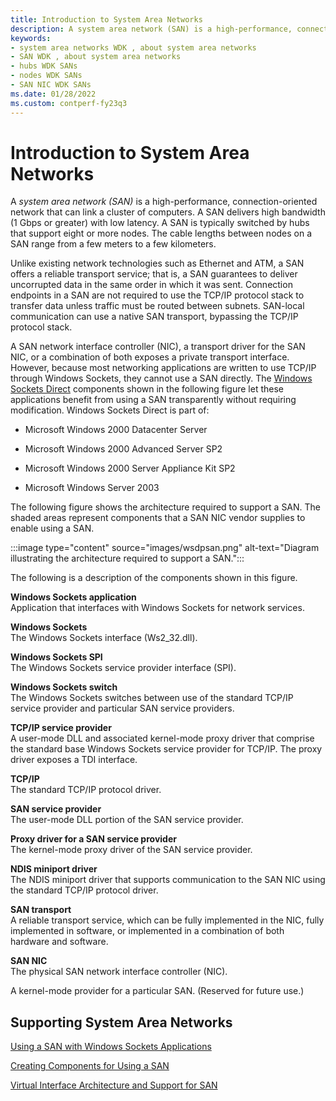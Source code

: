 ```yaml
---
title: Introduction to System Area Networks
description: A system area network (SAN) is a high-performance, connection-oriented network that can link a cluster of computers.
keywords:
- system area networks WDK , about system area networks
- SAN WDK , about system area networks
- hubs WDK SANs
- nodes WDK SANs
- SAN NIC WDK SANs
ms.date: 01/28/2022
ms.custom: contperf-fy23q3
---
```


# Introduction to System Area Networks

A *system area network (SAN)* is a high-performance, connection-oriented network that can link a cluster of computers. A SAN delivers high bandwidth (1 Gbps or greater) with low latency. A SAN is typically switched by hubs that support eight or more nodes. The cable lengths between nodes on a SAN range from a few meters to a few kilometers.

Unlike existing network technologies such as Ethernet and ATM, a SAN offers a reliable transport service; that is, a SAN guarantees to deliver uncorrupted data in the same order in which it was sent. Connection endpoints in a SAN are not required to use the TCP/IP protocol stack to transfer data unless traffic must be routed between subnets. SAN-local communication can use a native SAN transport, bypassing the TCP/IP protocol stack.

A SAN network interface controller (NIC), a transport driver for the SAN NIC, or a combination of both exposes a private transport interface. However, because most networking applications are written to use TCP/IP through Windows Sockets, they cannot use a SAN directly. The [Windows Sockets Direct](windows-sockets-direct.md) components shown in the following figure let these applications benefit from using a SAN transparently without requiring modification. Windows Sockets Direct is part of:

-   Microsoft Windows 2000 Datacenter Server

-   Microsoft Windows 2000 Advanced Server SP2

-   Microsoft Windows 2000 Server Appliance Kit SP2

-   Microsoft Windows Server 2003

The following figure shows the architecture required to support a SAN. The shaded areas represent components that a SAN NIC vendor supplies to enable using a SAN.

:::image type="content" source="images/wsdpsan.png" alt-text="Diagram illustrating the architecture required to support a SAN.":::

The following is a description of the components shown in this figure.

<a href="" id="windows-sockets-application-------"></a>**Windows Sockets application**   
Application that interfaces with Windows Sockets for network services.

<a href="" id="windows-sockets-------"></a>**Windows Sockets**   
The Windows Sockets interface (Ws2\_32.dll).

<a href="" id="windows-sockets-spi-------"></a>**Windows Sockets SPI**   
The Windows Sockets service provider interface (SPI).

<a href="" id="windows-sockets-switch"></a>**Windows Sockets switch**  
The Windows Sockets switches between use of the standard TCP/IP service provider and particular SAN service providers.

<a href="" id="tcp-ip-service-provider"></a>**TCP/IP service provider**  
A user-mode DLL and associated kernel-mode proxy driver that comprise the standard base Windows Sockets service provider for TCP/IP. The proxy driver exposes a TDI interface.

<a href="" id="tcp-ip"></a>**TCP/IP**  
The standard TCP/IP protocol driver.

<a href="" id="san-service-provider"></a>**SAN service provider**  
The user-mode DLL portion of the SAN service provider.

<a href="" id="proxy-driver-for-a-san-service-provider"></a>**Proxy driver for a SAN service provider**  
The kernel-mode proxy driver of the SAN service provider.

<a href="" id="ndis-miniport-driver"></a>**NDIS miniport driver**  
The NDIS miniport driver that supports communication to the SAN NIC using the standard TCP/IP protocol driver.

<a href="" id="san-transport"></a>**SAN transport**  
A reliable transport service, which can be fully implemented in the NIC, fully implemented in software, or implemented in a combination of both hardware and software.

<a href="" id="san-nic"></a>**SAN NIC**  
The physical SAN network interface controller (NIC).

A kernel-mode provider for a particular SAN. (Reserved for future use.)

 
## Supporting System Area Networks

[Using a SAN with Windows Sockets Applications](using-a-san-with-windows-sockets-applications.md)

[Creating Components for Using a SAN](creating-components-for-using-a-san.md)

[Virtual Interface Architecture and Support for SAN](virtual-interface-architecture-and-support-for-san.md)
 











